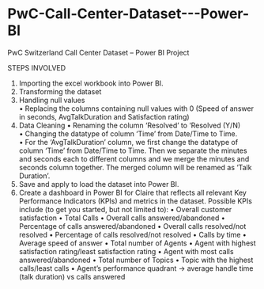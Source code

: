 # PwC-Call-Center-Dataset---Power-BI

PwC Switzerland Call Center Dataset – Power BI Project

STEPS INVOLVED

1.	Importing the excel workbook into Power BI.<br>
2.	Transforming the dataset<br>
3.	Handling null values<br>
•	Replacing the columns containing null values with 0 (Speed of answer in seconds, AvgTalkDuration and Satisfaction rating)
4.	 Data Cleaning
•	Renaming the column ‘Resolved’ to ‘Resolved (Y/N)<br>
•	Changing the datatype of column ‘Time’ from Date/Time to Time.<br>
•	For the ‘AvgTalkDuration’ column, we first change the datatype of column ‘Time’ from Date/Time to Time. Then we separate the minutes and seconds each to different columns and we merge the minutes and seconds column together. The merged column will be renamed as ‘Talk Duration’. 
5.	Save and apply to load the dataset into Power BI.
6.	Create a dashboard in Power BI for Claire that reflects all relevant Key Performance Indicators (KPIs) and metrics in the dataset.
            Possible KPIs include (to get you started, but not limited to):
•	Overall customer satisfaction
•	Total Calls
•	Overall calls answered/abandoned
•	Percentage of calls answered/abandoned
•	Overall calls resolved/not resolved
•	Percentage of calls resolved/not resolved
•	Calls by time
•	Average speed of answer
•	Total number of Agents
•	Agent with highest satisfaction rating/least satisfaction rating
•	Agent with most calls answered/abandoned
•	Total number of Topics 
•	Topic with the highest calls/least calls
•	Agent’s performance quadrant -> average handle time (talk duration) vs calls answered
